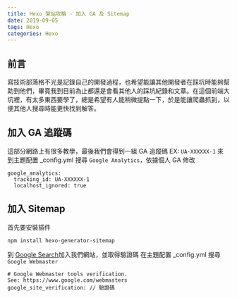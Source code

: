 ```yaml
---
title: Hexo 架站攻略 - 加入 GA 及 Sitemap
date: 2019-09-05
tags: Hexo
categories: Hexo
---
```


## 前言
寫技術部落格不光是記錄自己的開發過程，也希望能讓其他開發者在踩坑時能夠幫助到他們，畢竟我到目前為止都還是會看其他人的踩坑紀錄和文章。在這個前端大坑裡，有太多東西要學了，總是希望有人能稍微提點一下，於是能讓爬蟲抓到，以便其他人搜尋時能更快找到解答。

## 加入 GA 追蹤碼
這部分網路上有很多教學，最後我們會得到一組 GA 追蹤碼
EX: `UA-XXXXXX-1`
來到主題配置 _config.yml 搜尋 `Google Analytics`，依據個人 GA 修改
```
google_analytics:
  tracking_id: UA-XXXXXX-1
  localhost_ignored: true
```

## 加入 Sitemap
首先要安裝插件
```
npm install hexo-generator-sitemap
```
到 [Google Search](https://search.google.com/search-console/about?hl=zh-tw)加入我們網站，並取得驗證碼
在主題配置 _config.yml 搜尋 `Google Webmaster`
```
# Google Webmaster tools verification.
See: https://www.google.com/webmasters
google_site_verification: // 驗證碼
```
